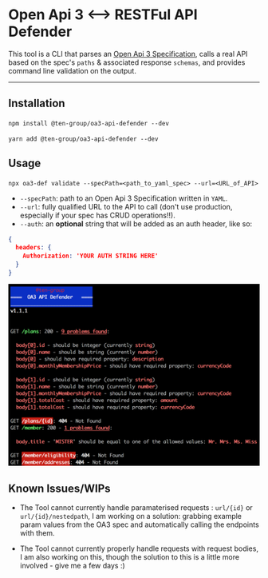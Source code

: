# Open Api 3 <--> RESTFul API Defender

This tool is a CLI that parses an [Open Api 3 Specification](https://swagger.io/specification/), calls a real API based on the spec's `paths` & associated response `schemas`, and provides command line validation on the output.

___

## Installation

`npm install @ten-group/oa3-api-defender --dev`

`yarn add @ten-group/oa3-api-defender --dev`

## Usage

`npx oa3-def validate --specPath=<path_to_yaml_spec> --url=<URL_of_API>`

- `--specPath`: path to an Open Api 3 Specification written in `YAML`.
- `--url`: fully qualified URL to the API to call (don't use production, especially if your spec has CRUD operations!!).
- `--auth`: an **optional** string that will be added as an auth header, like so:

```json
{
  headers: {
    Authorization: 'YOUR AUTH STRING HERE'
  }
}
```

![Alt text](docs/example_output.png?raw=true "CLI Output")

## Known Issues/WIPs

- The Tool cannot currently handle paramaterised requests : `url/{id}` or `url/{id}/nestedpath`, I am working on a solution: grabbing example param values from the OA3 spec and automatically calling the endpoints with them.

- The Tool cannot currently properly handle requests with request bodies, I am also working on this, though the solution to this is a little more involved - give me a few days :)
